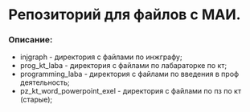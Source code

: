 # Репозиторий для файлов с МАИ.
### Описание:<br>
 - injgraph - директория с файлами по инжграфу;<br>
 - prog_kt_laba - директория с файлами по лабараторке по кт;<br>
 - programming_laba - директория с файлами по введения в проф деятельность;<br>
 - pz_kt_word_powerpoint_exel - директория с файлами по пз по кт (старые);<br>
